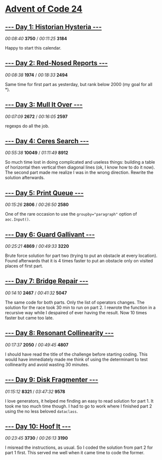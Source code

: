 # [Advent of Code 24](https://adventofcode.com/2024)

## [--- Day 1: Historian Hysteria ---](https://adventofcode.com/2024/day/1)

*00:08:40* **3750** / *00:11:25* **3184**

Happy to start this calendar.

## [--- Day 2: Red-Nosed Reports ---](https://adventofcode.com/2024/day/2)

*00:08:38* **1974** / *00:18:33* **2494**

Same time for first part as yesterday, but rank below 2000 (my goal for all *).

## [--- Day 3: Mull It Over ---](https://adventofcode.com/2024/day/3)

*00:07:09* **2672** / *00:16:05* **2597**

regexps do all the job.

## [--- Day 4: Ceres Search ---](https://adventofcode.com/2024/day/4)

*00:55:38* **10049** / *01:11:49* **8912**

So much time lost in doing complicated and useless things: building a table of horizontal then vertical then diagonal lines (ok, I know how to do it now). The second part made me realize I was in the wrong direction. Rewrite the solution afterwards.

## [--- Day 5: Print Queue ---](https://adventofcode.com/2024/day/5)

*00:15:26* **2806** / *00:26:50* **2580**

One of the rare occasion to use the `groupby="paragraph"` option of `aoc.Input()`.

## [--- Day 6: Guard Gallivant ---](https://adventofcode.com/2024/day/6)

*00:25:21* **4869** / *00:49:33* **3220**

Brute force solution for part two (trying to put an obstacle at every location). Found afterwards that it is 4 times faster to put an obstacle only on visited places of first part.

## [--- Day 7: Bridge Repair ---](https://adventofcode.com/2024/day/7)

*00:14:10* **2467** / *00:41:32* **5047**

The same code for both parts. Only the list of operators changes. The solution for the race took 30 min to run on part 2. I rewrote the function in a recursive way while I despaired of ever having the result. Now 10 times faster but came too late.

## [--- Day 8: Resonant Collinearity ---](https://adventofcode.com/2024/day/8)

*00:17:37* **2050** / *00:49:45* **4807**

I should have read the title of the challenge before starting coding. This would have immediately made me think of using the determinant to test collinearity and avoid wasting 30 minutes.

## [--- Day 9: Disk Fragmenter ---](https://adventofcode.com/2024/day/9)

*01:15:12* **8321** / *03:47:32* **9578**

I love generators, it helped me finding an easy to read solution for part 1. It took me too much time though. I had to go to work where I finished part 2 using the no less beloved `dataclass`.

## [--- Day 10: Hoof It ---](https://adventofcode.com/2024/day/10)

*00:23:45* **3730** / *00:26:13* **3190**

I misread the instructions, as usual. So I coded the solution from part 2 for part 1 first. This served me well when it came time to code the former.